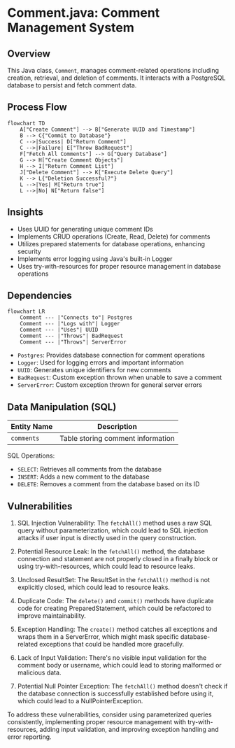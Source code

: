 # Comment.java: Comment Management System

## Overview

This Java class, `Comment`, manages comment-related operations including creation, retrieval, and deletion of comments. It interacts with a PostgreSQL database to persist and fetch comment data.

## Process Flow

```mermaid
flowchart TD
    A["Create Comment"] --> B["Generate UUID and Timestamp"]
    B --> C{"Commit to Database"}
    C -->|Success| D["Return Comment"]
    C -->|Failure| E["Throw BadRequest"]
    F["Fetch All Comments"] --> G["Query Database"]
    G --> H["Create Comment Objects"]
    H --> I["Return Comment List"]
    J["Delete Comment"] --> K["Execute Delete Query"]
    K --> L{"Deletion Successful?"}
    L -->|Yes| M["Return true"]
    L -->|No| N["Return false"]
```

## Insights

- Uses UUID for generating unique comment IDs
- Implements CRUD operations (Create, Read, Delete) for comments
- Utilizes prepared statements for database operations, enhancing security
- Implements error logging using Java's built-in Logger
- Uses try-with-resources for proper resource management in database operations

## Dependencies

```mermaid
flowchart LR
    Comment --- |"Connects to"| Postgres
    Comment --- |"Logs with"| Logger
    Comment --- |"Uses"| UUID
    Comment --- |"Throws"| BadRequest
    Comment --- |"Throws"| ServerError
```

- `Postgres`: Provides database connection for comment operations
- `Logger`: Used for logging errors and important information
- `UUID`: Generates unique identifiers for new comments
- `BadRequest`: Custom exception thrown when unable to save a comment
- `ServerError`: Custom exception thrown for general server errors

## Data Manipulation (SQL)

| Entity Name | Description |
|-------------|-------------|
| `comments`  | Table storing comment information |

SQL Operations:
- `SELECT`: Retrieves all comments from the database
- `INSERT`: Adds a new comment to the database
- `DELETE`: Removes a comment from the database based on its ID

## Vulnerabilities

1. SQL Injection Vulnerability: The `fetchAll()` method uses a raw SQL query without parameterization, which could lead to SQL injection attacks if user input is directly used in the query construction.

2. Potential Resource Leak: In the `fetchAll()` method, the database connection and statement are not properly closed in a finally block or using try-with-resources, which could lead to resource leaks.

3. Unclosed ResultSet: The ResultSet in the `fetchAll()` method is not explicitly closed, which could lead to resource leaks.

4. Duplicate Code: The `delete()` and `commit()` methods have duplicate code for creating PreparedStatement, which could be refactored to improve maintainability.

5. Exception Handling: The `create()` method catches all exceptions and wraps them in a ServerError, which might mask specific database-related exceptions that could be handled more gracefully.

6. Lack of Input Validation: There's no visible input validation for the comment body or username, which could lead to storing malformed or malicious data.

7. Potential Null Pointer Exception: The `fetchAll()` method doesn't check if the database connection is successfully established before using it, which could lead to a NullPointerException.

To address these vulnerabilities, consider using parameterized queries consistently, implementing proper resource management with try-with-resources, adding input validation, and improving exception handling and error reporting.
